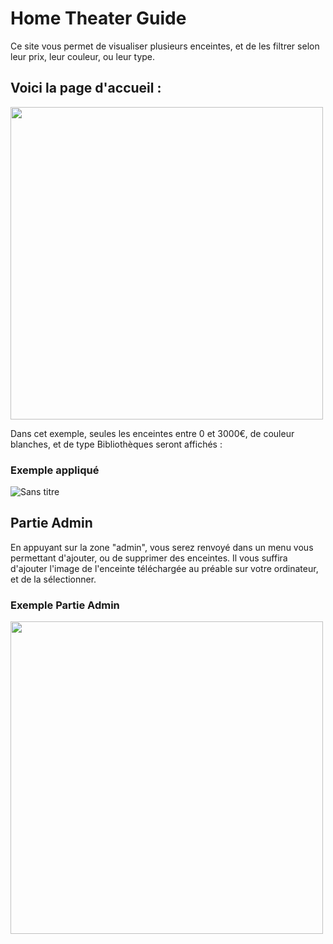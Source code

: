 # Home Theater Guide
Ce site vous permet de visualiser plusieurs enceintes, et de les filtrer selon leur prix, leur couleur, ou leur type.

## Voici la page d'accueil :

<img width='500' 
     src='https://user-images.githubusercontent.com/91066652/173096342-007d9617-6e2c-4899-9632-2fd0ea07e5f4.png' />

Dans cet exemple, seules les enceintes entre 0 et 3000€, de couleur blanches, et de type Bibliothèques seront affichés :
### Exemple appliqué
![Sans titre](https://user-images.githubusercontent.com/91066652/183980155-cb2a727d-1a12-481a-b6aa-ecda042b81dc.GIF)


## Partie Admin
En appuyant sur la zone "admin", vous serez renvoyé dans un menu vous permettant d'ajouter, ou de supprimer des enceintes.
Il vous suffira d'ajouter l'image de l'enceinte téléchargée au préable sur votre ordinateur, et de la sélectionner.

### Exemple Partie Admin

<img width='500'
     src='https://user-images.githubusercontent.com/91066652/173097025-31ebee71-c707-4c08-9897-c44577a9f039.png' />
